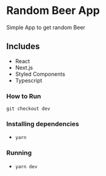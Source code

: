 # Random Beer App

Simple App to get random Beer

## Includes

- React
- Next.js
- Styled Components
- Typescript

### How to Run

`git checkout dev`

### Installing dependencies

- `yarn`

### Running

- `yarn dev`
